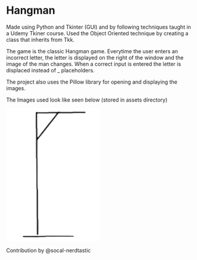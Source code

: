# Hangman

Made using Python and Tkinter (GUI) and by following techniques taught in a Udemy Tkiner course.
Used the Object Oriented technique by creating a class that inherits from Tkk.


The game is the classic Hangman game. Everytime the user enters an incorrect letter, the letter is displayed on the right of the window and the image of the man changes. 
When a correct input is entered the letter is displaced instead of _ placeholders.

The project also uses the Pillow library for opening and displaying the images. 

The Images used look like seen below (stored in assets directory)

![This is an image](/assets/1.png)



Contribution by @socal-nerdtastic
